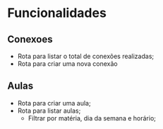 # Funcionalidades


## Conexoes

- Rota para listar o total de conexões realizadas;
- Rota para criar uma nova conexão

## Aulas

- Rota para criar uma aula;
- Rota para listar aulas;
    - Filtrar por matéria, dia da semana e horário;
